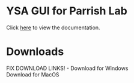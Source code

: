 # YSA GUI for Parrish Lab
Click [here](https://mea-gui.readthedocs.io/en/latest/) to view the documentation.  

# Downloads  
FIX DOWNLOAD LINKS! - Download for Windows  
Download for MacOS
